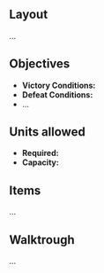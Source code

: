 ## Layout

...

## Objectives

- **Victory Conditions:**
- **Defeat Conditions:**
- ...

## Units allowed

- **Required:**
- **Capacity:**

## Items

...

## Walktrough

...